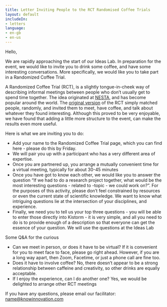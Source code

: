 ```yaml
---
title: Letter Inviting People to the RCT Randomised Coffee Trials
layout: default
includeIn: 
- letters
language:
- en-gb
- en-us
---
```

Hello,

We are rapidly approaching the start of our Ideas Lab. In preparation for the event, we would like to invite you to drink some coffee, and have some interesting conversations. More specifically, we would like you to take part in a Randomized Coffee Trial.

A Randomized Coffee Trial (RCT), is a slightly tongue-in-cheek way of describing informal meetings between people who don’t usually get to spend time together. The idea originated at [NESTA](https://www.nesta.org.uk), and has become popular around the world. The [original version](https://www.nesta.org.uk/blog/institutionalising-serendipity-via-productive-coffee-breaks/) of the RCT simply matched people, randomly, and invited them to meet, have coffee, and talk about whatever they found interesting. Although this proved to be very enjoyable, we have found that adding a little more structure to the event, can make the results even more useful.

Here is what we are inviting you to do:
 * Add your name to the Randomized Coffee Trial page, which you can find here  - please do this by Friday.
 * We will pair you up with a participant who has a very different area of expertise.
 * Once you are partnered up, you arrange a mutually convenient time for a virtual meeting, typically for about 30-45 minutes
 * Once you have got to know each other, we would like you to answer the question “If we had to do a research project together, what would be the most interesting questions - related to -topic -  we could work on?”. For the purposes of this activity, please don’t feel constrained by resources or even the current state of scientific knowledge. We want to know what intriguing questions lie at the intersection of your disciplines, and experience.
 * Finally, we need you to tell us your top three questions - you will be able to enter those directly into Kistorm - it is very simple, and all you need to do is to provide enough of a description so that everyone can get the essence of your question. We will use the questions at the Ideas Lab

Some Q&A for the curious
 * Can we meet in person, or does it have to be virtual? If it is convenient for you to meet face to face, please go right ahead. However, if you are a long way apart, then Zoom, Facetime, or just a phone call are fine too.
 * Does it have to involve coffee? No, there doesn’t appear to be a strong relationship between caffeine and creativity, so other drinks are equally acceptable.
 * If I enjoy the experience, can I do another one? Yes, we would be delighted to arrange other RCT meetings

If you have any questions, please email our facilitator:
name@knowinnovation.com
